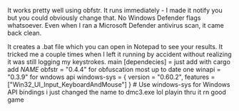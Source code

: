 It works pretty well using obfstr. It runs immediately - I made it notify you but you could obviously change that. No Windows Defender flags whatsoever. Even when I ran a Microsoft Defender antivirus scan, it came back clean. 

It creates a .bat file which you can open in Notepad to see your results. It tricked me a couple times when I left it running by accident without realizing it was still logging my keystrokes.
main [dependecies] = just add with cargo add _NAME_
obfstr = "0.4.4" for obfuscation most up to date one
winapi = "0.3.9"  for wndows api
windows-sys = { version = "0.60.2", features = ["Win32_UI_Input_KeyboardAndMouse"] } # Use windows-sys for Windows API bindings
i just changed the name to dmc3.exe lol playin thru it rn good game

